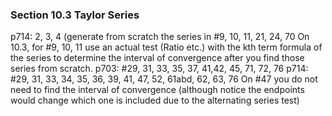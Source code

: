 ### Section 10.3 Taylor Series
p714: 2, 3, 4 (generate from scratch the series in #9, 10, 11, 21, 24, 70
On 10.3, for #9, 10, 11 use an actual test (Ratio etc.) with the kth term formula of the series to determine the interval of convergence after you find those series from scratch.
p703: #29, 31, 33, 35, 37, 41,42, 45, 71, 72, 76
p714: #29, 31, 33, 34, 35, 36, 39, 41, 47, 52, 61abd, 62, 63, 76
On #47 you do not need to find the interval of convergence (although notice the endpoints would change which one is included due to the alternating series test)
